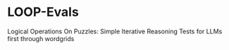 # LOOP-Evals
Logical Operations On Puzzles: Simple Iterative Reasoning Tests for LLMs first through wordgrids
